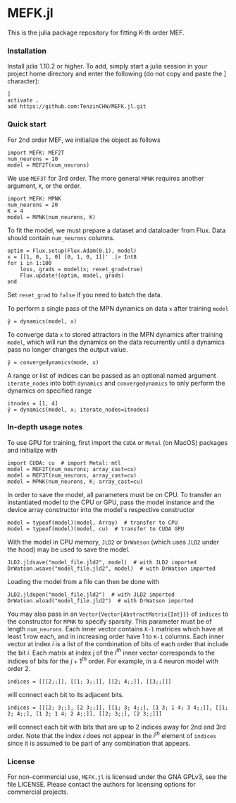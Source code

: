# MEFK.jl

This is the julia package repository for fitting K-th order MEF.


### Installation
Install julia 1.10.2 or higher.
To add, simply start a julia session in your project home directory and enter the following (do not copy and paste the ] character):
```
]
activate .
add https://github.com:TenzinCHW/MEFK.jl.git
```


### Quick start
For 2nd order MEF, we initialize the object as follows
```
import MEFK: MEF2T
num_neurons = 10
model = MEF2T(num_neurons)
```

We use `MEF3T` for 3rd order. The more general `MPNK` requires another argument, `K`, or the order.
```
import MEFK: MPNK
num_neurons = 20
K = 4
model = MPNK(num_neurons, K)
```

To fit the model, we must prepare a dataset and dataloader from Flux. Data should contain `num_neurons` columns.
```
optim = Flux.setup(Flux.Adam(0.1), model)
x = [[1, 0, 1, 0] [0, 1, 0, 1]]' .|> Int8
for i in 1:100
    loss, grads = model(x; reset_grad=true)
    Flux.update!(optim, model, grads)
end
```
Set `reset_grad` to `false` if you need to batch the data.

To perform a single pass of the MPN dynamics on data `x` after training `model`
```
ŷ = dynamics(model, x)
```
To converge data `x` to stored attractors in the MPN dynamics after training `model`, which will run the dynamics on the data recurrently until a dynamics pass no longer changes the output value.
```
ŷ = convergedynamics(mode, x)
```

A range or list of indices can be passed as an optional named argument `iterate_nodes` into both `dynamics` and `convergedynamics` to only perform the dynamics on specified range
```
itnodes = [1, 4]
ŷ = dynamics(model, x; iterate_nodes=itnodes)
```

### In-depth usage notes
To use GPU for training, first import the `CUDA` or `Metal` (on MacOS) packages and initialize with 
```
import CUDA: cu  # import Metal: mtl
model = MEF2T(num_neurons; array_cast=cu)
model = MEF3T(num_neurons, array_cast=cu)
model = MPNK(num_neurons, K; array_cast=cu)
```

In order to save the model, all parameters must be on CPU. To transfer an instantiated model to the CPU or GPU, pass the model instance and the device array constructor into the model's respective constructor
```
model = typeof(model)(model, Array)  # transfer to CPU
model = typeof(model)(model, cu)  # transfer to CUDA GPU
```

With the model in CPU memory, `JLD2` or `DrWatson` (which uses `JLD2` under the hood) may be used to save the model.
```
JLD2.jldsave("model_file.jld2", model)  # with JLD2 imported
DrWatson.wsave("model_file.jld2", model)  # with DrWatson imported
```
Loading the model from a file can then be done with
```
JLD2.jldopen("model_file.jld2")  # with JLD2 imported
DrWatson.wload("model_file.jld2")  # with DrWatson imported
```

You may also pass in an `Vector{Vector{AbstractMatrix{Int}}}` of `indices` to the constructor for `MPNK` to specify sparsity.
This parameter must be of length `num_neurons`. Each inner vector contains `K-1` matrices which have at least 1 row each, and in increasing order have 1 to `K-1` columns.
Each inner vector at index $i$ is a list of the combination of bits of each order that include the bit $i$.
Each matrix at index j of the $i^{th}$ inner vector corresponds to the indices of bits for the $j+1^{th}$ order.
For example, in a 4 neuron model with order 2.
```
indices = [[[2;;]], [[1; 3;;]], [[2; 4;;]], [[3;;]]]
```
will connect each bit to its adjacent bits.

```
indices = [[[2; 3;;], [2 3;;]], [[1; 3; 4;;], [1 3; 1 4; 3 4;;]], [[1; 2; 4;;], [1 2; 1 4; 2 4;;]], [[2; 3;;], [2 3;;]]]
```
will connect each bit with bits that are up to 2 indices away for 2nd and 3rd order.
Note that the index $i$ does not appear in the $i^{th}$ element of `indices` since it is assumed to be part of any combination that appears.

### License
For non-commercial use, `MEFK.jl` is licensed under the GNA GPLv3, see the file LICENSE. Please contact the authors for licensing options for commercial projects.
